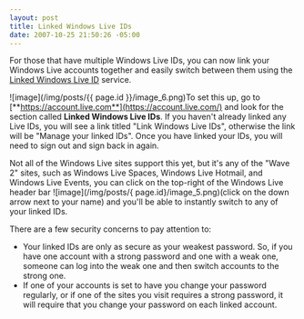 ```yaml
---
layout: post
title: Linked Windows Live IDs
date: 2007-10-25 21:50:26 -05:00
---
```


For those that have multiple Windows Live IDs, you can now link your Windows Live accounts together and easily switch between them using the [Linked Windows Live ID](http://account.live.com) service.

![image](/img/posts/{{ page.id }}/image_6.png)To set this up, go to [**https://account.live.com**](https://account.live.com/) and look for the section called **Linked Windows Live IDs**. If you haven't already linked any Live IDs, you will see a link titled "Link Windows Live IDs", otherwise the link will be "Manage your linked IDs". Once you have linked your IDs, you will need to sign out and sign back in again. 

Not all of the Windows Live sites support this yet, but it's any of the "Wave 2" sites, such as Windows Live Spaces, Windows Live Hotmail, and Windows Live Events, you can click on the top-right of the Windows Live header bar ![image](/img/posts/{ page.id}/image_5.png)(click on the down arrow next to your name) and you'll be able to instantly switch to any of your linked IDs. 

There are a few security concerns to pay attention to: 

*   Your linked IDs are only as secure as your weakest password. So, if you have one account with a strong password and one with a weak one, someone can log into the weak one and then switch accounts to the strong one.
*   If one of your accounts is set to have you change your password regularly, or if one of the sites you visit requires a strong password, it will require that you change your password on each linked account.

